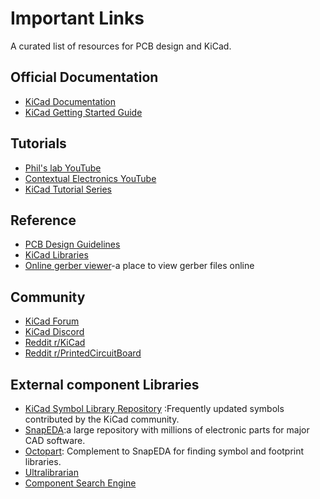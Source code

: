 # Important Links

A curated list of resources for PCB design and KiCad.

## Official Documentation
- [KiCad Documentation](https://docs.kicad.org/)
- [KiCad Getting Started Guide](https://docs.kicad.org/6.0/en/getting_started_in_kicad/getting_started_in_kicad.html)

## Tutorials
- [Phil's lab YouTube](https://www.youtube.com/@PhilsLab)
- [Contextual Electronics YouTube](https://www.youtube.com/user/contextualelectronics)
- [KiCad Tutorial Series](https://learn.sparkfun.com/tutorials/kicad-tutorial-for-beginners/all)

## Reference
- [PCB Design Guidelines](https://www.ti.com/lit/an/szza009/szza009.pdf)
- [KiCad Libraries](https://kicad.github.io/footprints/)
- [Online gerber viewer](www.gerber-viewer.com/Viewer)-a place to view gerber files online
## Community
- [KiCad Forum](https://forum.kicad.info/)
- [KiCad Discord](https://discord.gg/kicad)
- [Reddit r/KiCad](https://www.reddit.com/r/KiCad/)
- [Reddit r/PrintedCircuitBoard](https://www.reddit.com/r/PrintedCircuitBoard/)
## External component Libraries

- [KiCad Symbol Library Repository](https://kicad.github.io/symbols/) :Frequently updated symbols contributed by the KiCad community.
- [SnapEDA](https://www.snapeda.com/):a large repository with millions of electronic parts for major CAD software.
- [Octopart](https://octopart.com/): Complement to SnapEDA for finding symbol and footprint libraries.
- [Ultralibrarian](https://www.ultralibrarian.com/)
- [Component Search Engine](https://componentsearchengine.com/)
